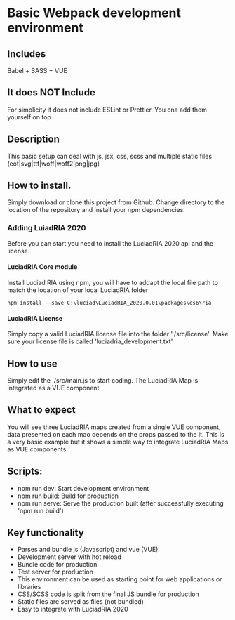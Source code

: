 # Basic Webpack development environment
## Includes
 Babel + SASS + VUE

## It does NOT Include
 For simplicity it does not include ESLint or Prettier. You cna add them yourself on top 

## Description
This basic setup can deal with js, jsx, css, scss and multiple static files (eot|svg|ttf|woff|woff2|png|jpg)

## How to install.  
Simply download or clone this project from Github.
Change directory to the location of the repository and install your npm dependencies.

### Adding LuiadRIA 2020
Before you can start you need to install the LuciadRIA 2020 api and the license.
#### LuciadRIA Core module
Install Luciad RIA using npm, you will have to addapt the local file path to match the location of your local LuciadRIA folder
```
npm install --save C:\luciad\LuciadRIA_2020.0.01\packages\es6\ria
```
#### LuciadRIA License
Simply copy a valid LuciadRIA license file into the folder './src/license'. Make sure your license file is called 'luciadria_development.txt'

## How to use 
Simply edit the ./src/main.js to start coding. The LuciadRIA Map is integrated as a VUE component

## What to expect
You will see three LuciadRIA maps created from a single VUE component, data presented on each mao depends on the props passed to the it.
This is a very basic example but it shows a simple way to integrate LuciadRIA Maps as VUE components 

## Scripts:

* npm run dev: Start development environment
* npm run build: Build for production
* npm run serve: Serve the production built (after successfully executing 'npm run build')

## Key functionality

- Parses and bundle js (Javascript)  and vue (VUE)
- Development server with hot reload
- Bundle code for production
- Test server for production
- This environment can be used as starting point for web applications or libraries
- CSS/SCSS code is split from the final JS bundle for production
- Static files are served as files (not bundled)
- Easy to integrate with LuciadRIA 2020



 
 
